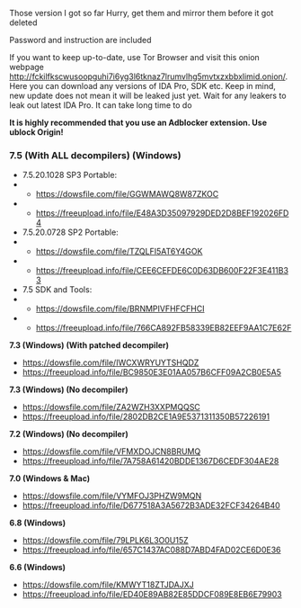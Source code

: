 Those version I got so far
Hurry, get them and mirror them before it got deleted

Password and instruction are included

If you want to keep up-to-date, use Tor Browser and visit this onion webpage http://fckilfkscwusoopguhi7i6yg3l6tknaz7lrumvlhg5mvtxzxbbxlimid.onion/. Here you can download any versions of IDA Pro, SDK etc. Keep in mind, new update does not mean it will be leaked just yet. Wait for any leakers to leak out latest IDA Pro. It can take long time to do

**It is highly recommended that you use an Adblocker extension. Use ublock Origin!**

### **7.5 (With ALL decompilers) (Windows)**
- 7.5.20.1028 SP3 Portable:
- - https://dowsfile.com/file/GGWMAWQ8W87ZKOC
- - https://freeupload.info/file/E48A3D35097929DED2D8BEF192026FD4
- 7.5.20.0728 SP2 Portable:
- - https://dowsfile.com/file/TZQLFI5AT6Y4GOK
- - https://freeupload.info/file/CEE6CEFDE6C0D63DB600F22F3E411B33
- 7.5 SDK and Tools:
- - https://dowsfile.com/file/BRNMPIVFHFCFHCI
- - https://freeupload.info/file/766CA892FB58339EB82EEF9AA1C7E62F

**7.3 (Windows) (With patched decompiler)**
- https://dowsfile.com/file/IWCXWRYUYTSHQDZ
- https://freeupload.info/file/BC9850E3E01AA057B6CFF09A2CB0E5A5

**7.3 (Windows) (No decompiler)**
- https://dowsfile.com/file/ZA2WZH3XXPMQQSC
- https://freeupload.info/file/2802DB2CE1A9E5371311350B57226191

**7.2 (Windows) (No decompiler)**
- https://dowsfile.com/file/VFMXDOJCN8BRUMQ
- https://freeupload.info/file/7A758A61420BDDE1367D6CEDF304AE28

**7.0 (Windows & Mac)**
- https://dowsfile.com/file/VYMFOJ3PHZW9MQN
- https://freeupload.info/file/D677518A3A5672B3ADE32FCF34264B40

**6.8 (Windows)**
- https://dowsfile.com/file/79LPLK6L3O0U15Z
- https://freeupload.info/file/657C1437AC088D7ABD4FAD02CE6D0E36

**6.6 (Windows)**
- https://dowsfile.com/file/KMWYT18ZTJDAJXJ
- https://freeupload.info/file/ED40E89AB82E85DDCF089E8EB6E79903
